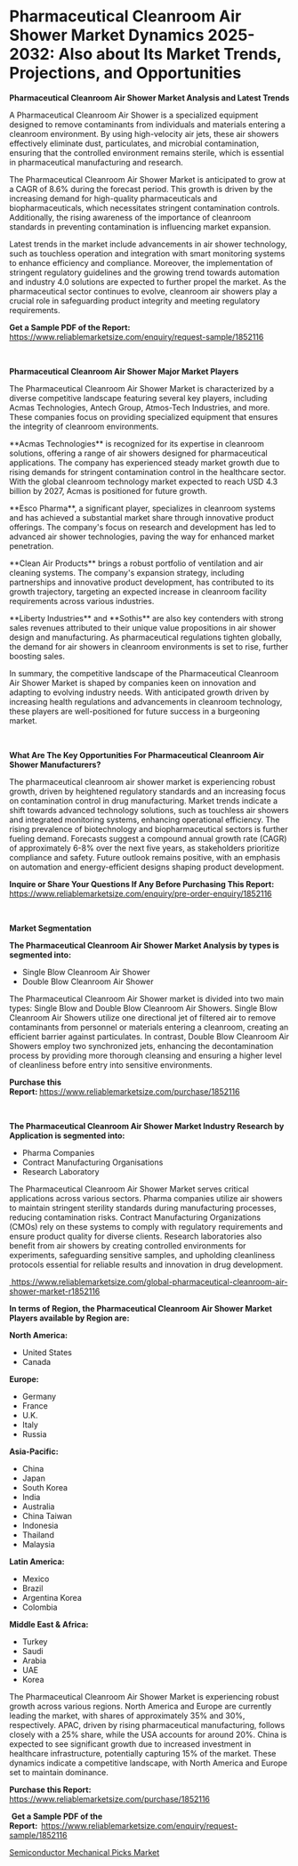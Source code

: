 <p><h1>Pharmaceutical Cleanroom Air Shower Market Dynamics 2025-2032: Also about Its Market Trends, Projections, and Opportunities</h1></p><p><strong>Pharmaceutical Cleanroom Air Shower Market Analysis and Latest Trends</strong></p>
<p><p>A Pharmaceutical Cleanroom Air Shower is a specialized equipment designed to remove contaminants from individuals and materials entering a cleanroom environment. By using high-velocity air jets, these air showers effectively eliminate dust, particulates, and microbial contamination, ensuring that the controlled environment remains sterile, which is essential in pharmaceutical manufacturing and research.</p><p>The Pharmaceutical Cleanroom Air Shower Market is anticipated to grow at a CAGR of 8.6% during the forecast period. This growth is driven by the increasing demand for high-quality pharmaceuticals and biopharmaceuticals, which necessitates stringent contamination controls. Additionally, the rising awareness of the importance of cleanroom standards in preventing contamination is influencing market expansion.</p><p>Latest trends in the market include advancements in air shower technology, such as touchless operation and integration with smart monitoring systems to enhance efficiency and compliance. Moreover, the implementation of stringent regulatory guidelines and the growing trend towards automation and industry 4.0 solutions are expected to further propel the market. As the pharmaceutical sector continues to evolve, cleanroom air showers play a crucial role in safeguarding product integrity and meeting regulatory requirements.</p></p>
<p><strong>Get a Sample PDF of the Report:&nbsp;</strong> <a href="https://www.reliablemarketsize.com/enquiry/request-sample/1852116?utm_campaign=1903&utm_medium=2&utm_source=Github&utm_content=ia&utm_term=07012025&utm_id=pharmaceutical-cleanroom-air-shower">https://www.reliablemarketsize.com/enquiry/request-sample/1852116</a></p>
<p>&nbsp;</p>
<p><strong>Pharmaceutical Cleanroom Air Shower Major Market Players</strong></p>
<p><p>The Pharmaceutical Cleanroom Air Shower Market is characterized by a diverse competitive landscape featuring several key players, including Acmas Technologies, Antech Group, Atmos-Tech Industries, and more. These companies focus on providing specialized equipment that ensures the integrity of cleanroom environments.</p><p>**Acmas Technologies** is recognized for its expertise in cleanroom solutions, offering a range of air showers designed for pharmaceutical applications. The company has experienced steady market growth due to rising demands for stringent contamination control in the healthcare sector. With the global cleanroom technology market expected to reach USD 4.3 billion by 2027, Acmas is positioned for future growth.</p><p>**Esco Pharma**, a significant player, specializes in cleanroom systems and has achieved a substantial market share through innovative product offerings. The company's focus on research and development has led to advanced air shower technologies, paving the way for enhanced market penetration.</p><p>**Clean Air Products** brings a robust portfolio of ventilation and air cleaning systems. The company's expansion strategy, including partnerships and innovative product development, has contributed to its growth trajectory, targeting an expected increase in cleanroom facility requirements across various industries.</p><p>**Liberty Industries** and **Sothis** are also key contenders with strong sales revenues attributed to their unique value propositions in air shower design and manufacturing. As pharmaceutical regulations tighten globally, the demand for air showers in cleanroom environments is set to rise, further boosting sales.</p><p>In summary, the competitive landscape of the Pharmaceutical Cleanroom Air Shower Market is shaped by companies keen on innovation and adapting to evolving industry needs. With anticipated growth driven by increasing health regulations and advancements in cleanroom technology, these players are well-positioned for future success in a burgeoning market.</p></p>
<p>&nbsp;</p>
<p><strong>What Are The Key Opportunities For Pharmaceutical Cleanroom Air Shower Manufacturers?</strong></p>
<p><p>The pharmaceutical cleanroom air shower market is experiencing robust growth, driven by heightened regulatory standards and an increasing focus on contamination control in drug manufacturing. Market trends indicate a shift towards advanced technology solutions, such as touchless air showers and integrated monitoring systems, enhancing operational efficiency. The rising prevalence of biotechnology and biopharmaceutical sectors is further fueling demand. Forecasts suggest a compound annual growth rate (CAGR) of approximately 6-8% over the next five years, as stakeholders prioritize compliance and safety. Future outlook remains positive, with an emphasis on automation and energy-efficient designs shaping product development.</p></p>
<p><strong>Inquire or Share Your Questions If Any Before Purchasing This Report:</strong> <a href="https://www.reliablemarketsize.com/enquiry/pre-order-enquiry/1852116?utm_campaign=1903&utm_medium=2&utm_source=Github&utm_content=ia&utm_term=07012025&utm_id=pharmaceutical-cleanroom-air-shower">https://www.reliablemarketsize.com/enquiry/pre-order-enquiry/1852116</a></p>
<p>&nbsp;</p>
<p><strong>Market Segmentation</strong></p>
<p><strong>The Pharmaceutical Cleanroom Air Shower Market Analysis by types is segmented into:</strong></p>
<p><ul><li>Single Blow Cleanroom Air Shower</li><li>Double Blow Cleanroom Air Shower</li></ul></p>
<p><p>The Pharmaceutical Cleanroom Air Shower market is divided into two main types: Single Blow and Double Blow Cleanroom Air Showers. Single Blow Cleanroom Air Showers utilize one directional jet of filtered air to remove contaminants from personnel or materials entering a cleanroom, creating an efficient barrier against particulates. In contrast, Double Blow Cleanroom Air Showers employ two synchronized jets, enhancing the decontamination process by providing more thorough cleansing and ensuring a higher level of cleanliness before entry into sensitive environments.</p></p>
<p><strong>Purchase this Report:&nbsp;</strong><a href="https://www.reliablemarketsize.com/purchase/1852116?utm_campaign=1903&utm_medium=2&utm_source=Github&utm_content=ia&utm_term=07012025&utm_id=pharmaceutical-cleanroom-air-shower">https://www.reliablemarketsize.com/purchase/1852116</a></p>
<p>&nbsp;</p>
<p><strong>The Pharmaceutical Cleanroom Air Shower Market Industry Research by Application is segmented into:</strong></p>
<p><ul><li>Pharma Companies</li><li>Contract Manufacturing Organisations</li><li>Research Laboratory</li></ul></p>
<p><p>The Pharmaceutical Cleanroom Air Shower Market serves critical applications across various sectors. Pharma companies utilize air showers to maintain stringent sterility standards during manufacturing processes, reducing contamination risks. Contract Manufacturing Organizations (CMOs) rely on these systems to comply with regulatory requirements and ensure product quality for diverse clients. Research laboratories also benefit from air showers by creating controlled environments for experiments, safeguarding sensitive samples, and upholding cleanliness protocols essential for reliable results and innovation in drug development.</p></p>
<p><a href="https://www.reliablemarketsize.com/global-pharmaceutical-cleanroom-air-shower-market-r1852116?utm_campaign=1903&utm_medium=2&utm_source=Github&utm_content=ia&utm_term=07012025&utm_id=pharmaceutical-cleanroom-air-shower">&nbsp;https://www.reliablemarketsize.com/global-pharmaceutical-cleanroom-air-shower-market-r1852116</a></p>
<p><strong>In terms of Region, the Pharmaceutical Cleanroom Air Shower Market Players available by Region are:</strong></p>
<p>
    <p> <strong> North America: </strong>
        <ul>
            <li>United States</li>
            <li>Canada</li>
        </ul>
        </p> 
    <p> <strong> Europe: </strong>
        <ul>
            <li>Germany</li>
            <li>France</li>
            <li>U.K.</li>
            <li>Italy</li>
            <li>Russia</li>
        </ul>
        </p> 
    <p> <strong> Asia-Pacific: </strong>
        <ul>
            <li>China</li>
            <li>Japan</li>
            <li>South Korea</li>
            <li>India</li>
            <li>Australia</li>
            <li>China Taiwan</li>
            <li>Indonesia</li>
            <li>Thailand</li>
            <li>Malaysia</li>
        </ul>
        </p> 
    <p> <strong> Latin America: </strong>
        <ul>
            <li>Mexico</li>
            <li>Brazil</li>
            <li>Argentina Korea</li>
            <li>Colombia</li>
        </ul>
        </p> 
    <p> <strong> Middle East & Africa: </strong>
        <ul>
            <li>Turkey</li>
            <li>Saudi</li>
            <li>Arabia</li>
            <li>UAE</li>
            <li>Korea</li>
        </ul>
    </p>
    </p>
<p><p>The Pharmaceutical Cleanroom Air Shower Market is experiencing robust growth across various regions. North America and Europe are currently leading the market, with shares of approximately 35% and 30%, respectively. APAC, driven by rising pharmaceutical manufacturing, follows closely with a 25% share, while the USA accounts for around 20%. China is expected to see significant growth due to increased investment in healthcare infrastructure, potentially capturing 15% of the market. These dynamics indicate a competitive landscape, with North America and Europe set to maintain dominance.</p></p>
<p><strong>Purchase this Report: </strong><a href="https://www.reliablemarketsize.com/purchase/1852116?utm_campaign=1903&utm_medium=2&utm_source=Github&utm_content=ia&utm_term=07012025&utm_id=pharmaceutical-cleanroom-air-shower">https://www.reliablemarketsize.com/purchase/1852116</a></p>
<p>&nbsp;<strong>Get a Sample PDF of the Report:&nbsp;&nbsp;</strong><a href="https://www.reliablemarketsize.com/enquiry/request-sample/1852116?utm_campaign=1903&utm_medium=2&utm_source=Github&utm_content=ia&utm_term=07012025&utm_id=pharmaceutical-cleanroom-air-shower">https://www.reliablemarketsize.com/enquiry/request-sample/1852116</a></p>
<p><strong></strong></p>
<p><p><a href="https://github.com/ashepherd82/Market-Research-Report-List-6/blob/main/semiconductor-mechanical-picks-market.md?utm_campaign=1903&utm_medium=2&utm_source=Github&utm_content=ia&utm_term=07012025&utm_id=pharmaceutical-cleanroom-air-shower">Semiconductor Mechanical Picks Market</a></p></p>